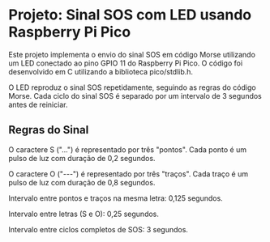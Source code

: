 
# Projeto: Sinal SOS com LED usando Raspberry Pi Pico

Este projeto implementa o envio do sinal SOS em código Morse utilizando um LED conectado ao pino GPIO 11 do Raspberry Pi Pico. O código foi desenvolvido em C utilizando a biblioteca pico/stdlib.h.

O LED reproduz o sinal SOS repetidamente, seguindo as regras do código Morse. Cada ciclo do sinal SOS é separado por um intervalo de 3 segundos antes de reiniciar.


## Regras do Sinal

O caractere S ("...") é representado por três "pontos". Cada ponto é um pulso de luz com duração de 0,2 segundos.

O caractere O ("---") é representado por três "traços". Cada traço é um pulso de luz com duração de 0,8 segundos.

Intervalo entre pontos e traços na mesma letra: 0,125 segundos.

Intervalo entre letras (S e O): 0,25 segundos.

Intervalo entre ciclos completos de SOS: 3 segundos.







